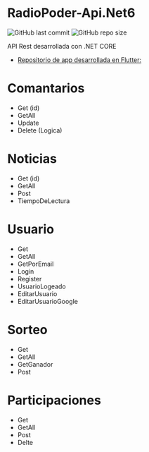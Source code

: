 
# RadioPoder-Api.Net6

![GitHub last commit](https://img.shields.io/github/last-commit/PabloPoder/RadioPoder-Flutter?logo=github)
![GitHub repo size](https://img.shields.io/github/repo-size/PabloPoder/RadioPoder-Flutter?logo=github)


API Rest desarrollada con .NET CORE 

- <a href="https://github.com/PabloPoder/RadioPoder-Flutter">Repositorio de app desarrollada en Flutter: </a>

# Comantarios 
- Get (id)
- GetAll
- Update
- Delete (Logica)

# Noticias
- Get (id)
- GetAll
- Post
- TiempoDeLectura

# Usuario
- Get
- GetAll
- GetPorEmail
- Login
- Register
- UsuarioLogeado
- EditarUsuario
- EditarUsuarioGoogle

# Sorteo
- Get
- GetAll
- GetGanador
- Post 

# Participaciones
- Get
- GetAll
- Post
- Delte
